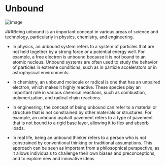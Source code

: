 # Unbound  
![image](https://user-images.githubusercontent.com/106238433/224565533-56e85505-fad8-4b13-98f7-a8abc2e326d0.png)

###Being unbound is an important concept in various areas of science and technology, particularly in physics, chemistry, and engineering.

- In physics, an unbound system refers to a system of particles that are not held together by a strong force or a potential energy well. For example, a free electron is unbound because it is not bound to an atomic nucleus. Unbound systems are often used to study the behavior of particles in extreme conditions, such as in particle accelerators or in astrophysical environments.

- In chemistry, an unbound molecule or radical is one that has an unpaired electron, which makes it highly reactive. These species play an important role in various chemical reactions, such as combustion, polymerization, and radical chain reactions.

- In engineering, the concept of being unbound can refer to a material or structure that is not constrained by other materials or structures. For example, an unbound asphalt pavement refers to a type of pavement that is not bound to a rigid base layer, allowing it to flex and absorb loads.

- In real life, being an unbound thinker refers to a person who is not constrained by conventional thinking or traditional assumptions. This approach can be seen as important from a philosophical perspective, as it allows individuals to challenge their own biases and preconceptions, and to explore new and innovative ideas.
